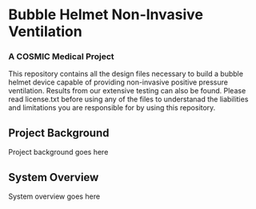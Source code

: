 # Bubble Helmet Non-Invasive Ventilation
### A COSMIC Medical Project

This repository contains all the design files necessary to build a bubble helmet device capable of providing non-invasive positive pressure ventilation. Results from our extensive testing can also be found. Please read license.txt before using any of the files to understanad the liabilities and limitations you are responsible for by using this repository.

## Project Background
Project background goes here

## System Overview
System overview goes here
